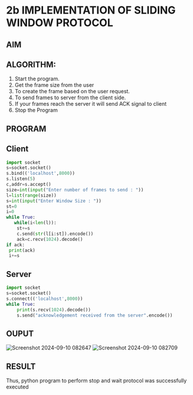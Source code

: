 # 2b IMPLEMENTATION OF SLIDING WINDOW PROTOCOL
## AIM
## ALGORITHM:
1. Start the program.
2. Get the frame size from the user
3. To create the frame based on the user request.
4. To send frames to server from the client side.
5. If your frames reach the server it will send ACK signal to client
6. Stop the Program
## PROGRAM
## Client
```py
import socket
s=socket.socket()
s.bind(('localhost',8000))
s.listen(5)
c,addr=s.accept()
size=int(input("Enter number of frames to send : "))
l=list(range(size))
s=int(input("Enter Window Size : "))
st=0
i=0
while True:
   while(i<len(l)):
    st+=s
    c.send(str(l[i:st]).encode())
    ack=c.recv(1024).decode()
if ack:
 print(ack)
 i+=s
```

## Server
```py
import socket
s=socket.socket()
s.connect(('localhost',8000))
while True: 
    print(s.recv(1024).decode())
    s.send("acknowledgement received from the server".encode())
```
## OUPUT
![Screenshot 2024-09-10 082647](https://github.com/user-attachments/assets/1ea53df3-5518-4375-b3ac-980edaaf6af0)
![Screenshot 2024-09-10 082709](https://github.com/user-attachments/assets/70f0c72c-8c3b-4c4b-b255-6956ffcbb658)

## RESULT
Thus, python program to perform stop and wait protocol was successfully executed
